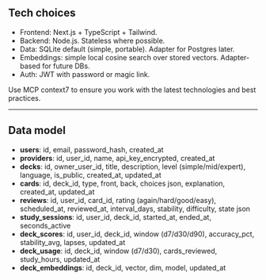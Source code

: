 ## Tech choices

* Frontend: Next.js + TypeScript + Tailwind.
* Backend: Node.js. Stateless where possible.
* Data: SQLite default (simple, portable). Adapter for Postgres later.
* Embeddings: simple local cosine search over stored vectors. Adapter-based for future DBs.
* Auth: JWT with password or magic link.

Use MCP context7 to ensure you work with the latest technologies and best practices.

---

## Data model

* **users**: id, email, password\_hash, created\_at
* **providers**: id, user\_id, name, api\_key\_encrypted, created\_at
* **decks**: id, owner\_user\_id, title, description, level (simple/mid/expert), language, is\_public, created\_at, updated\_at
* **cards**: id, deck\_id, type, front, back, choices json, explanation, created\_at, updated\_at
* **reviews**: id, user\_id, card\_id, rating (again/hard/good/easy), scheduled\_at, reviewed\_at, interval\_days, stability, difficulty, state json
* **study\_sessions**: id, user\_id, deck\_id, started\_at, ended\_at, seconds\_active
* **deck\_scores**: id, user\_id, deck\_id, window (d7/d30/d90), accuracy\_pct, stability\_avg, lapses, updated\_at
* **deck\_usage**: id, deck\_id, window (d7/d30), cards\_reviewed, study\_hours, updated\_at
* **deck\_embeddings**: id, deck\_id, vector, dim, model, updated\_at
